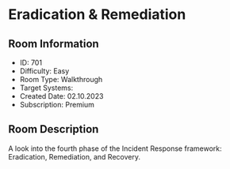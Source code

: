 ﻿# Eradication & Remediation

## Room Information
- ID: 701
- Difficulty: Easy
- Room Type: Walkthrough
- Target Systems: 
- Created Date: 02.10.2023
- Subscription: Premium

## Room Description
A look into the fourth phase of the Incident Response framework: Eradication, Remediation, and Recovery.
